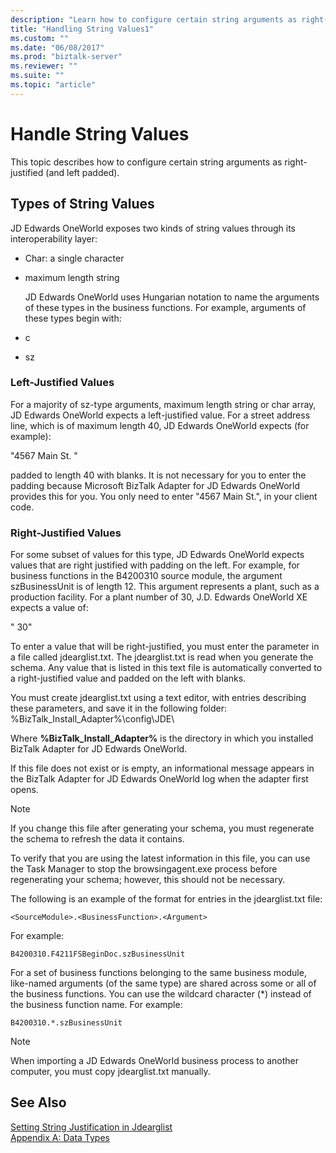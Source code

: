 ```yaml
---
description: "Learn how to configure certain string arguments as right-justified (and left padded) in JD Edwards OneWorld."
title: "Handling String Values1"
ms.custom: ""
ms.date: "06/08/2017"
ms.prod: "biztalk-server"
ms.reviewer: ""
ms.suite: ""
ms.topic: "article"
---
```

# Handle String Values

This topic describes how to configure certain string arguments as right-justified (and left padded).  
  
## Types of String Values  
 JD Edwards OneWorld exposes two kinds of string values through its interoperability layer:  
  
- Char: a single character  
  
- maximum length string  
  
  JD Edwards OneWorld uses Hungarian notation to name the arguments of these types in the business functions. For example, arguments of these types begin with:  
  
- c  
  
- sz  
  
### Left-Justified Values  
 For a majority of sz-type arguments, maximum length string or char array, JD Edwards OneWorld expects a left-justified value. For a street address line, which is of maximum length 40, JD Edwards OneWorld expects (for example):  
  
 "4567 Main St.       "  
  
 padded to length 40 with blanks. It is not necessary for you to enter the padding because Microsoft BizTalk Adapter for JD Edwards OneWorld provides this for you. You only need to enter "4567 Main St.", in your client code.  
  
### Right-Justified Values  
 For some subset of values for this type, JD Edwards OneWorld expects values that are right justified with padding on the left. For example, for business functions in the B4200310 source module, the argument szBusinessUnit is of length 12. This argument represents a plant, such as a production facility. For a plant number of 30, J.D. Edwards OneWorld XE expects a value of:  
  
 "          30"  
  
 To enter a value that will be right-justified, you must enter the parameter in a file called jdearglist.txt. The jdearglist.txt is read when you generate the schema. Any value that is listed in this text file is automatically converted to a right-justified value and padded on the left with blanks.  
  
 You must create jdearglist.txt using a text editor, with entries describing these parameters, and save it in the following folder: %BizTalk_Install_Adapter%\config\JDE\  
  
 Where **%BizTalk_Install_Adapter%** is the directory in which you installed BizTalk Adapter for JD Edwards OneWorld.  
  
 If this file does not exist or is empty, an informational message appears in the BizTalk Adapter for JD Edwards OneWorld log when the adapter first opens.  
  
> [!NOTE]
>  If you change this file after generating your schema, you must regenerate the schema to refresh the data it contains.  
  
 To verify that you are using the latest information in this file, you can use the Task Manager to stop the browsingagent.exe process before regenerating your schema; however, this should not be necessary.  
  
 The following is an example of the format for entries in the jdearglist.txt file:  
  
```  
<SourceModule>.<BusinessFunction>.<Argument>  
```  
  
 For example:  
  
```  
B4200310.F4211FSBeginDoc.szBusinessUnit  
```  
  
 For a set of business functions belonging to the same business module, like-named arguments (of the same type) are shared across some or all of the business functions. You can use the wildcard character (*) instead of the business function name. For example:  
  
```  
B4200310.*.szBusinessUnit  
```  
  
> [!NOTE]
>  When importing a JD Edwards OneWorld business process to another computer, you must copy jdearglist.txt manually.  
  
## See Also  
 [Setting String Justification in Jdearglist](../core/setting-string-justification-in-jdearglist.md)   
 [Appendix A: Data Types](../core/appendix-a-data-types.md)
